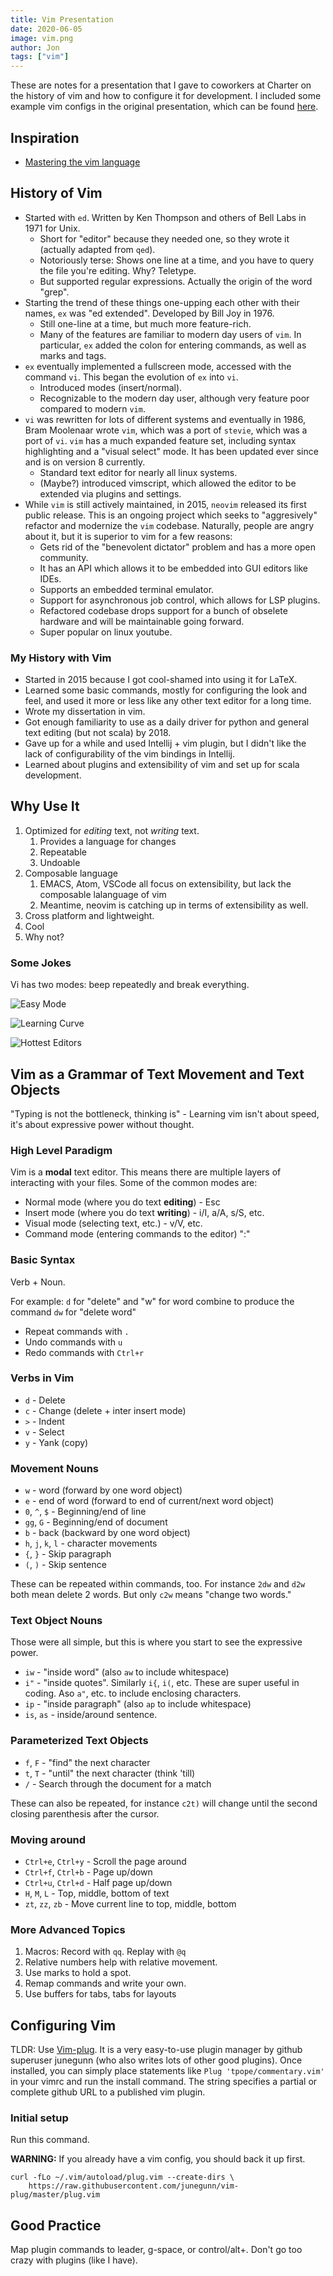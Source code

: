 ```yaml
---
title: Vim Presentation
date: 2020-06-05
image: vim.png
author: Jon
tags: ["vim"]
---
```


These are notes for a presentation that I gave to coworkers at Charter on the
history of vim and how to configure it for development. I included some example
vim configs in the original presentation, which can be found
[here](https://github.com/jonathanlamar/vim-presentation).

## Inspiration

- [Mastering the vim language](https://www.youtube.com/watch?v=wlR5gYd6um0)

## History of Vim

- Started with `ed`. Written by Ken Thompson and others of Bell Labs in 1971
  for Unix.
  - Short for "editor" because they needed one, so they wrote it (actually
    adapted from `qed`).
  - Notoriously terse: Shows one line at a time, and you have to query the file
    you're editing. Why? Teletype.
  - But supported regular expressions. Actually the origin of the word "grep".
- Starting the trend of these things one-upping each other with their names,
  `ex` was "ed extended". Developed by Bill Joy in 1976.
  - Still one-line at a time, but much more feature-rich.
  - Many of the features are familiar to modern day users of `vim`. In
    particular, `ex` added the colon for entering commands, as well as marks and
    tags.
- `ex` eventually implemented a fullscreen mode, accessed with the command `vi`.
  This began the evolution of `ex` into `vi`.
  - Introduced modes (insert/normal).
  - Recognizable to the modern day user, although very feature poor compared to
    modern `vim`.
- `vi` was rewritten for lots of different systems and eventually in 1986, Bram
  Moolenaar wrote `vim`, which was a port of `stevie`, which was a port of
  `vi`. `vim` has a much expanded feature set, including syntax highlighting
  and a "visual select" mode. It has been updated ever since and is on
  version 8 currently.
  - Standard text editor for nearly all linux systems.
  - (Maybe?) introduced vimscript, which allowed the editor to be extended via
    plugins and settings.
- While `vim` is still actively maintained, in 2015, `neovim` released its first
  public release. This is an ongoing project which seeks to "aggresively"
  refactor and modernize the `vim` codebase. Naturally, people are angry
  about it, but it is superior to vim for a few reasons:
  - Gets rid of the "benevolent dictator" problem and has a more open community.
  - It has an API which allows it to be embedded into GUI editors like IDEs.
  - Supports an embedded terminal emulator.
  - Support for asynchronous job control, which allows for LSP plugins.
  - Refactored codebase drops support for a bunch of obselete hardware and will
    be maintainable going forward.
  - Super popular on linux youtube.

### My History with Vim

- Started in 2015 because I got cool-shamed into using it for LaTeX.
- Learned some basic commands, mostly for configuring the look and feel, and
  used it more or less like any other text editor for a long time.
- Wrote my dissertation in vim.
- Got enough familiarity to use as a daily driver for python and general text
  editing (but not scala) by 2018.
- Gave up for a while and used Intellij + vim plugin, but I didn't like the lack
  of configurability of the vim bindings in Intellij.
- Learned about plugins and extensibility of vim and set up for scala
  development.

## Why Use It

1. Optimized for _editing_ text, not _writing_ text.
   1. Provides a language for changes
   2. Repeatable
   3. Undoable
2. Composable language
   1. EMACS, Atom, VSCode all focus on extensibility, but lack the composable
      lalanguage of vim
   2. Meantime, neovim is catching up in terms of extensibility as
      well.
3. Cross platform and lightweight.
4. Cool
5. Why not?

### Some Jokes

Vi has two modes: beep repeatedly and break everything.

![Easy Mode](./link.jpg)

![Learning Curve](./learningcurve.png)

![Hottest Editors](./xkcd.png)

## Vim as a Grammar of Text Movement and Text Objects

"Typing is not the bottleneck, thinking is" - Learning vim isn't about speed,
it's about expressive power without thought.

### High Level Paradigm

Vim is a **modal** text editor. This means there are multiple layers of
interacting with your files. Some of the common modes are:

- Normal mode (where you do text **editing**) - Esc
- Insert mode (where you do text **writing**) - i/I, a/A, s/S, etc.
- Visual mode (selecting text, etc.) - v/V, etc.
- Command mode (entering commands to the editor) ":"

### Basic Syntax

Verb + Noun.

For example: `d` for "delete" and "w" for word combine to produce the command
`dw` for "delete word"

- Repeat commands with `.`
- Undo commands with `u`
- Redo commands with `Ctrl+r`

### Verbs in Vim

- `d` - Delete
- `c` - Change (delete + inter insert mode)
- `>` - Indent
- `v` - Select
- `y` - Yank (copy)

### Movement Nouns

- `w` - word (forward by one word object)
- `e` - end of word (forward to end of current/next word object)
- `0`, `^`, `$` - Beginning/end of line
- `gg`, `G` - Beginning/end of document
- `b` - back (backward by one word object)
- `h`, `j`, `k`, `l` - character movements
- `{`, `}` - Skip paragraph
- `(`, `)` - Skip sentence

These can be repeated within commands, too. For instance `2dw` and `d2w` both
mean delete 2 words. But only `c2w` means "change two words."

### Text Object Nouns

Those were all simple, but this is where you start to see the expressive power.

- `iw` - "inside word" (also `aw` to include whitespace)
- `i"` - "inside quotes". Similarly `i{`, `i(`, etc. These are super useful in
  coding. Aso `a"`, etc. to include enclosing characters.
- `ip` - "inside paragraph" (also `ap` to include whitespace)
- `is`, `as` - inside/around sentence.

### Parameterized Text Objects

- `f`, `F` - "find" the next character
- `t`, `T` - "until" the next character (think 'till)
- `/` - Search through the document for a match

These can also be repeated, for instance `c2t)` will change until the second
closing parenthesis after the cursor.

### Moving around

- `Ctrl+e`, `Ctrl+y` - Scroll the page around
- `Ctrl+f`, `Ctrl+b` - Page up/down
- `Ctrl+u`, `Ctrl+d` - Half page up/down
- `H`, `M`, `L` - Top, middle, bottom of text
- `zt`, `zz`, `zb` - Move current line to top, middle, bottom

### More Advanced Topics

1. Macros: Record with `qq`. Replay with `@q`
2. Relative numbers help with relative movement.
3. Use marks to hold a spot.
4. Remap commands and write your own.
5. Use buffers for tabs, tabs for layouts

## Configuring Vim

TLDR: Use [Vim-plug](https://github.com/junegunn/vim-plug). It is a very
easy-to-use plugin manager by github superuser junegunn (who also writes lots of
other good plugins). Once installed, you can simply place statements like
`Plug 'tpope/commentary.vim'` in your vimrc and run the install command. The
string specifies a partial or complete github URL to a published vim plugin.

### Initial setup

Run this command.

**WARNING:** If you already have a vim config, you should back it up first.

```
curl -fLo ~/.vim/autoload/plug.vim --create-dirs \
    https://raw.githubusercontent.com/junegunn/vim-plug/master/plug.vim
```

## Good Practice

Map plugin commands to leader, g-space, or control/alt+. Don't go too crazy
with plugins (like I have).
